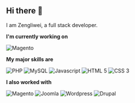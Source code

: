## Hi there 👋

I am Zengliwei, a full stack developer.

**I'm currently working on**

![Magento](https://img.shields.io/badge/Magento-2-orange?logo=magento&style=for-the-badge)

**My major skills are**

![PHP](https://img.shields.io/badge/-php-gray?logo=php&style=flat-square&logoColor=fff)
![MySQL](https://img.shields.io/badge/-MySQL-gray?logo=mysql&style=flat-square&logoColor=fff)
![Javascript](https://img.shields.io/badge/-Javascript-gray?logo=javascript&style=flat-square&logoColor=fff)
![HTML 5](https://img.shields.io/badge/-HTML5-gray?logo=html5&style=flat-square&logoColor=fff)
![CSS 3](https://img.shields.io/badge/-CSS%203-gray?logo=css3&style=flat-square&logoColor=fff)

**I also worked with**

![Magento](https://img.shields.io/badge/-Magento-gray?logo=magento&style=flat-square&logoColor=fff)
![Joomla](https://img.shields.io/badge/-Joomla-gray?logo=joomla&style=flat-square&logoColor=fff)
![Wordpress](https://img.shields.io/badge/-Wordpress-gray?logo=wordpress&style=flat-square&logoColor=fff)
![Drupal](https://img.shields.io/badge/-Drupal-gray?logo=drupal&style=flat-square&logoColor=fff)


<!--
**zengliwei/zengliwei** is a ✨ _special_ ✨ repository because its `README.md` (this file) appears on your GitHub profile.

Here are some ideas to get you started:

- 🔭 I’m currently working on ...
- 🌱 I’m currently learning ...
- 👯 I’m looking to collaborate on ...
- 🤔 I’m looking for help with ...
- 💬 Ask me about ...
- 📫 How to reach me: ...
- 😄 Pronouns: ...
- ⚡ Fun fact: ...
-->

